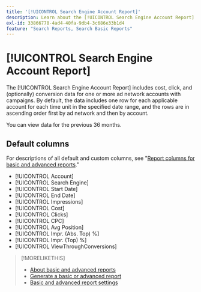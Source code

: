 ```yaml
---
title: '[!UICONTROL Search Engine Account Report]'
description: Learn about the [!UICONTROL Search Engine Account Report].
exl-id: 33866770-4ad4-40fa-9db4-3c686e33b1d4
feature: "Search Reports, Search Basic Reports"
---
```

# [!UICONTROL Search Engine Account Report]

The [!UICONTROL Search Engine Account Report] includes cost, click, and (optionally) conversion data for one or more ad network accounts with campaigns. By default, the data includes one row for each applicable account for each time unit in the specified date range, and the rows are in ascending order first by ad network and then by account.

You can view data for the previous 36 months.

## Default columns

For descriptions of all default and custom columns, see "[Report columns for basic and advanced reports](basic-advanced-report-columns.md)."

* [!UICONTROL Account]
* [!UICONTROL Search Engine]
* [!UICONTROL Start Date]
* [!UICONTROL End Date]
* [!UICONTROL Impressions]
* [!UICONTROL Cost]
* [!UICONTROL Clicks]
* [!UICONTROL CPC]
* [!UICONTROL Avg Position]
* [!UICONTROL Impr. (Abs. Top) %]
* [!UICONTROL Impr. (Top) %]
* [!UICONTROL ViewThroughConversions]

>[!MORELIKETHIS]
>
>* [About basic and advanced reports](basic-advanced-report-about.md)
>* [Generate a basic or advanced report](basic-advanced-report-generate.md)
>* [Basic and advanced report settings](basic-advanced-report-settings.md)
